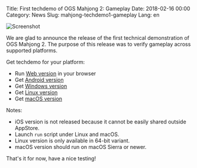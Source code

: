 Title: First techdemo of OGS Mahjong 2: Gameplay
Date: 2018-02-16 00:00
Category: News
Slug: mahjong-techdemo1-gameplay
Lang: en

![Screenshot][screenshot]

We are glad to announce the release of the first technical demonstration of
OGS Mahjong 2. The purpose of this release was to verify gameplay across
supported platforms.

Get techdemo for your platform:

* Run [Web version][tech-demo-1-web] in your browser
* Get [Android version][tech-demo-1-android]
* Get [Windows version][tech-demo-1-windows]
* Get [Linux version][tech-demo-1-linux]
* Get [macOS version][tech-demo-1-macos]

Notes:

* iOS version is not released because it cannot be easily shared outside AppStore.
* Launch `run` script under Linux and macOS.
* Linux version is only available in 64-bit variant.
* macOS version should run on macOS Sierra or newer.

That's it for now, have a nice testing!


[screenshot]: {attach}/images/2018-02-16-mahjong-techdemo1-gameplay.png

[tech-demo-1-web]: https://ogstudio.github.io/game-mahjong/versions/013/mjin-player.html
[tech-demo-1-android]: https://drive.google.com/open?id=1KW8IEN8Dpz8ODeg8BctVSJyzj9-AL9hR
[tech-demo-1-windows]: https://drive.google.com/open?id=1oj0-OXSmEatttzn86u2vgP9SRAIC0ozB
[tech-demo-1-linux]: https://drive.google.com/open?id=1EX7kLIThLiMz9_W7VmBPySms3mlrF-i6
[tech-demo-1-macos]: https://drive.google.com/open?id=1KWnvbHzan8MpMcZPG2QC-7KWoEYbqrM2


